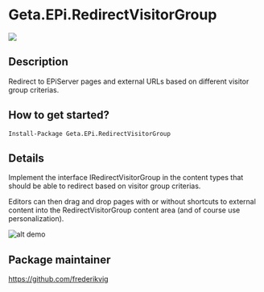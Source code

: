 # Geta.EPi.RedirectVisitorGroup

![](http://tc.geta.no/app/rest/builds/buildType:(id:TeamFrederik_EPiRedirectVisitorGroup_EPiRedirectVisitorGroupCreateAndPublishNuGe)/statusIcon)

## Description
Redirect to EPiServer pages and external URLs based on different visitor group criterias.

## How to get started?
```
Install-Package Geta.EPi.RedirectVisitorGroup
```

## Details

Implement the interface IRedirectVisitorGroup in the content types that should be able to redirect based on visitor group criterias.

Editors can then drag and drop pages with or without shortcuts to external content into the RedirectVisitorGroup content area (and of course use personalization).

![alt demo](https://github.com/Geta/EPi.RedirectVisitorGroup/blob/master/RedirectVisitorGroup.gif) 

## Package maintainer
https://github.com/frederikvig
